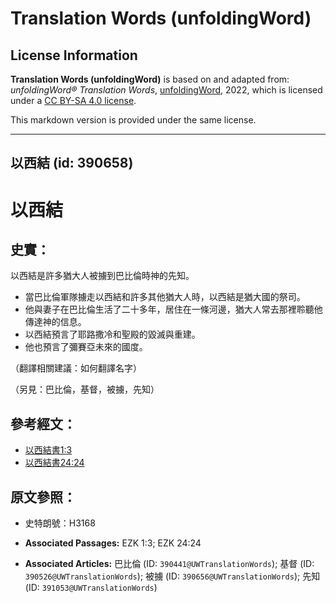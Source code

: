# Translation Words (unfoldingWord)

## License Information

**Translation Words (unfoldingWord)** is based on and adapted from: _unfoldingWord® Translation Words_, [unfoldingWord](https://unfoldingword.org/utw), 2022, which is licensed under a [CC BY-SA 4.0 license](https://creativecommons.org/licenses/by-sa/4.0/legalcode.en).

This markdown version is provided under the same license.



--------------------------------

## 以西結 (id: 390658)

以西結
===

史實：
---

以西結是許多猶大人被擄到巴比倫時神的先知。

* 當巴比倫軍隊擄走以西結和許多其他猶大人時，以西結是猶大國的祭司。
* 他與妻子在巴比倫生活了二十多年，居住在一條河邊，猶大人常去那裡聆聽他傳達神的信息。
* 以西結預言了耶路撒冷和聖殿的毀滅與重建。
* 他也預言了彌賽亞未來的國度。

（翻譯相關建議：如何翻譯名字）

（另見：巴比倫，基督，被擄，先知）

參考經文：
-----

* [以西結書1:3](https://ref.ly/Ezek1:3)
* [以西結書24:24](https://ref.ly/Ezek24:24)

原文參照：
-----

* 史特朗號：H3168

* **Associated Passages:** EZK 1:3; EZK 24:24
* **Associated Articles:** 巴比倫 (ID: `390441@UWTranslationWords`); 基督 (ID: `390526@UWTranslationWords`); 被擄 (ID: `390656@UWTranslationWords`); 先知 (ID: `391053@UWTranslationWords`)

